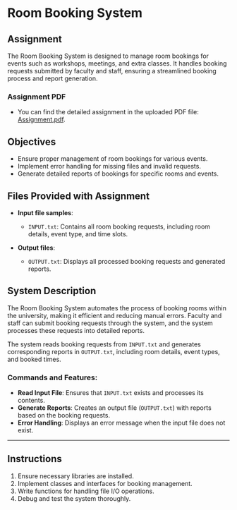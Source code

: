 # Room Booking System

## Assignment

The Room Booking System is designed to manage room bookings for events such as workshops, meetings, and extra classes. It handles booking requests submitted by faculty and staff, ensuring a streamlined booking process and report generation.

### Assignment PDF
- You can find the detailed assignment in the uploaded PDF file: [Assignment.pdf](Assignment.pdf).

## Objectives
- Ensure proper management of room bookings for various events. 
- Implement error handling for missing files and invalid requests.
- Generate detailed reports of bookings for specific rooms and events.

## Files Provided with Assignment
- **Input file samples**:
  - `INPUT.txt`: Contains all room booking requests, including room details, event type, and time slots.
  
- **Output files**:
  - `OUTPUT.txt`: Displays all processed booking requests and generated reports.

## System Description
The Room Booking System automates the process of booking rooms within the university, making it efficient and reducing manual errors. Faculty and staff can submit booking requests through the system, and the system processes these requests into detailed reports.

The system reads booking requests from `INPUT.txt` and generates corresponding reports in `OUTPUT.txt`, including room details, event types, and booked times.

### Commands and Features:
- **Read Input File**: Ensures that `INPUT.txt` exists and processes its contents.
- **Generate Reports**: Creates an output file (`OUTPUT.txt`) with reports based on the booking requests.
- **Error Handling**: Displays an error message when the input file does not exist.

---

## Instructions
1. Ensure necessary libraries are installed.
2. Implement classes and interfaces for booking management.
3. Write functions for handling file I/O operations.
4. Debug and test the system thoroughly.

